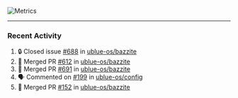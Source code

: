 ![Metrics](https://metrics.lecoq.io/KyleGospo?template=classic&base=header%2C%20activity%2C%20community%2C%20repositories%2C%20metadata&base.indepth=false&base.hireable=false&base.skip=false&config.timezone=America%2FLos_Angeles)

---
### Recent Activity
<!--START_SECTION:activity-->
1. 🔒 Closed issue [#688](https://github.com/ublue-os/bazzite/issues/688) in [ublue-os/bazzite](https://github.com/ublue-os/bazzite)
2. 🎉 Merged PR [#612](https://github.com/ublue-os/bazzite/pull/612) in [ublue-os/bazzite](https://github.com/ublue-os/bazzite)
3. 🎉 Merged PR [#691](https://github.com/ublue-os/bazzite/pull/691) in [ublue-os/bazzite](https://github.com/ublue-os/bazzite)
4. 🗣 Commented on [#199](https://github.com/ublue-os/config/pull/199#issuecomment-1899120334) in [ublue-os/config](https://github.com/ublue-os/config)
5. 🎉 Merged PR [#152](https://github.com/ublue-os/bazzite/pull/152) in [ublue-os/bazzite](https://github.com/ublue-os/bazzite)
<!--END_SECTION:activity-->

